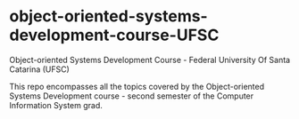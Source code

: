 # object-oriented-systems-development-course-UFSC
Object-oriented Systems Development Course - Federal University Of Santa Catarina (UFSC)

This repo encompasses all the topics covered by the Object-oriented Systems Development course - second semester of the Computer Information System grad.



